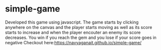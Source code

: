 # simple-game
Developed this game using javascript. The game starts by clicking anywhere on the canvas and the player starts moving as well as its score starts to increase and when the player encouter an enemy its score decreases. You win if you reach the gem and you lose if your score goes in negative
Checkout here:https://navyaganait.github.io/simple-game/
